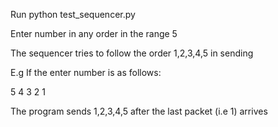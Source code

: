 Run python test_sequencer.py

Enter number in any order in the range 5

The sequencer tries to follow the order 1,2,3,4,5 in sending

E.g If the enter number is as follows:

5
4
3
2
1

The program sends 1,2,3,4,5 after the last packet (i.e 1) arrives

